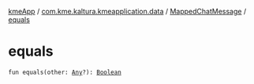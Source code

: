 [kmeApp](../../index.md) / [com.kme.kaltura.kmeapplication.data](../index.md) / [MappedChatMessage](index.md) / [equals](./equals.md)

# equals

`fun equals(other: `[`Any`](https://kotlinlang.org/api/latest/jvm/stdlib/kotlin/-any/index.html)`?): `[`Boolean`](https://kotlinlang.org/api/latest/jvm/stdlib/kotlin/-boolean/index.html)